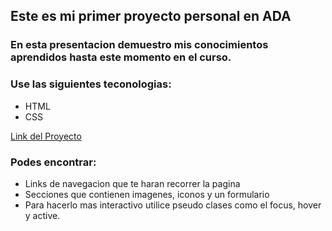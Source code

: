 
## Este es mi primer proyecto personal en ADA
### En esta presentacion demuestro mis conocimientos aprendidos hasta este momento en el curso. 
### Use las siguientes teconologias:
- HTML
- CSS

[Link del Proyecto](https://camilaclau.github.io/Portfolio1/)

### Podes encontrar:
- Links de navegacion que te haran recorrer la pagina
- Secciones que contienen imagenes, iconos y un formulario 
- Para hacerlo mas interactivo utilice pseudo clases como el focus, hover y active.
